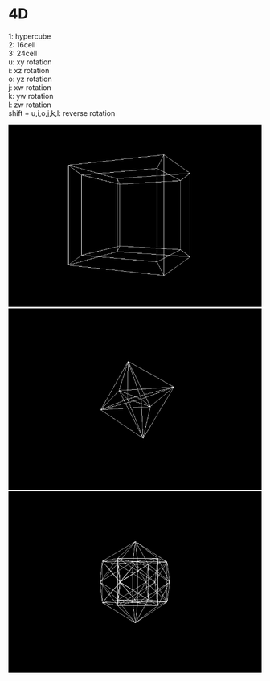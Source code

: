 # 4D

1: hypercube  
2: 16cell  
3: 24cell  
u: xy rotation  
i: xz rotation  
o: yz rotation  
j: xw rotation  
k: yw rotation  
l: zw rotation  
shift + u,i,o,j,k,l: reverse rotation  
  
![alt tag](https://github.com/mori-inj/4D/blob/master/hypercube.PNG)  
![alt tag](https://github.com/mori-inj/4D/blob/master/16cell.PNG)  
![alt tag](https://github.com/mori-inj/4D/blob/master/24cell.PNG)  
